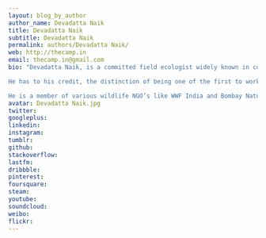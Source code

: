 ```yaml
---
layout: blog_by_author
author_name: Devadatta Naik
title: Devadatta Naik
subtitle: Devadatta Naik
permalink: authors/Devadatta Naik/
web: http://thecamp.in
email: thecamp.in@gmail.com
bio: "Devadatta Naik, is a committed field ecologist widely known in conservation circles and he spends his time documenting and conserving biodiversity of the Western Ghats of India.

He has to his credit, the distinction of being one of the first to work on a project for Radio Telemetry on the King Cobra, the largest venomous snake of the world and has been a team member in Herpetofauna survey projects in Maharashtra, Arunachal Pradesh, Goa and Karnataka. In August 2012 he was invited by New Mexico Department of Game & Fish, USA to work as field assistant on various projects related to herpetology.

He is a member of various wildlife NGO’s like WWF India and Bombay Natural History Society and networks like the Western Ghats Action group, etc Devadatta, is also a research affiliate to the Mhadei Research center, Goa."
avatar: Devadatta Naik.jpg
twitter:
googleplus: 
linkedin: 
instagram:
tumblr:
github:
stackoverflow:
lastfm:
dribbble:
pinterest:
foursquare:
steam:
youtube:
soundcloud:
weibo:
flickr:
---
```

